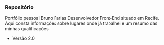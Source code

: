 ### Repositório ###

Portfólio pessoal Bruno Farias Desenvolvedor Front-End situado em Recife. Aqui consta informações sobre lugares onde já trabalhei e um resumo das minhas qualificações

* Versão 2.0

